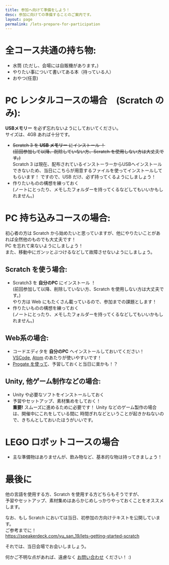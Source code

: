 ```yaml
---
title: 参加へ向けて準備をしよう！
desc: 参加に向けての準備することのご案内です。
layout: page
permalink: /lets-prepare-for-participation
---
```


# 全コース共通の持ち物:
- 水筒 (ただし、会場には自販機があります。)
- やりたい事について書いてある本（持っている人）
- おやつ(任意)


# PC レンタルコースの場合　(Scratch のみ):
**USBメモリー** を必ず忘れないようにしておいてください。  
サイズは、4GB あれば十分です。

- ~~Scratch 3 を **USB メモリー** にインストール ！~~  
  ~~(前回参加して以降、削除していない方、Scratch を使用しない方は大丈夫です。)~~  
  Scratch 3 は現在、配布されているインストーラーからUSBへインストールできないため、当日にこちらが用意するファイルを使ってインストールしてもらいます！
  ですので、USB だけ、必ず持ってくるようにしましょう！
- 作りたいものの構想を練っておく  
  (ノートにとったり、メモしたフォルダーを持ってくるなどしてもいいかもしれません。)


# PC 持ち込みコースの場合:
初心者の方は Scratch から始めたいと思っていますが、他にやりたいことがあれば全然他のものでも大丈夫です！  
PC を忘れて来ないようにしましょう！  
また、移動中にガンッとぶつけるなどして故障させないようにしましょう。


## Scratch を使う場合:
- Scratch3 を **自分のPC** にインストール ！  
  (前回参加して以降、削除していない方、Scratch を使用しない方は大丈夫です。)  
  やり方は Web にもたくさん載っているので、参加までの課題とします！  
- 作りたいものの構想を練っておく  
  (ノートにとったり、メモしたフォルダーを持ってくるなどしてもいいかもしれません。)

## Web系の場合:
- コードエディタを **自分のPC** へインストールしておいてください！  
  [VSCode](https://code.visualstudio.com/), [Atom](https://atom.io/) のあたりが使いやすいです！
- [Progate を使って](/about-progate)、予習しておくと当日に楽かも！？

## Unity, 他ゲーム制作などの場合:
- Unity や必要なソフトをインストールしておく
- 予習やセットアップ、素材集めをしておく！  
  **重要!** スムーズに進めるために必要です！
  Unity などのゲーム製作の場合は、開催中にこれをしている間に
  時間ぎれなどということが起きかねないので、きちんとしておいたほうがいいです。


# LEGO ロボットコースの場合
- 主な準備物はありませんが、飲み物など、基本的な物は持ってきましょう！

# 最後に
他の言語を使用する方、Scratch を使用する方どちらもそうですが、  
予習やセットアップ、素材集めはあらかじめしっかりやっておくことをオススメします。

なお、もし Scratch においては当日、初参加の方向けテキストを公開しています。  
ご参考までに！  
<https://speakerdeck.com/yu_san_19/lets-getting-started-scratch>

それでは、当日会場でお会いしましょう。

何かご不明な点があれば、遠慮なく [お問い合わせ](/#contact) ください！ :)
